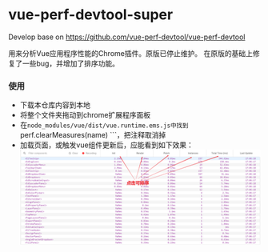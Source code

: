 # vue-perf-devtool-super
Develop base on https://github.com/vue-perf-devtool/vue-perf-devtool

用来分析Vue应用程序性能的Chrome插件。原版已停止维护。
在原版的基础上修复了一些bug，并增加了排序功能。

### 使用
- 下载本仓库内容到本地
- 将整个文件夹拖动到chrome扩展程序面板
- 在```node_modules/vue/dist/vue.runtime.ems.js中找到``` perf.clearMeasures(name) ```，把注释取消掉
- 加载页面，或触发vue组件更新后，应能看到如下效果：
![avatar](https://raw.githubusercontent.com/LimbaHub/vue-perf-devtool-super/main/vue-perf-devtool-super.png)
